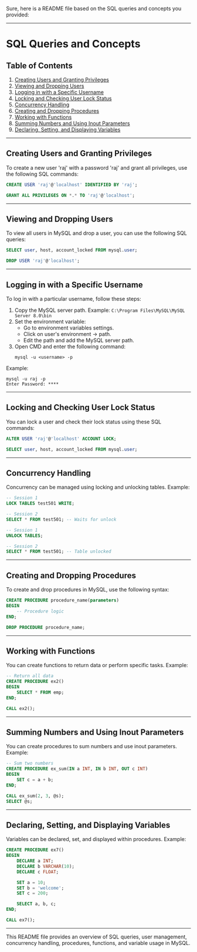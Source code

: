 Sure, here is a README file based on the SQL queries and concepts you provided:

---

# SQL Queries and Concepts

## Table of Contents

1. [Creating Users and Granting Privileges](#creating-users-and-granting-privileges)
2. [Viewing and Dropping Users](#viewing-and-dropping-users)
3. [Logging in with a Specific Username](#logging-in-with-a-specific-username)
4. [Locking and Checking User Lock Status](#locking-and-checking-user-lock-status)
5. [Concurrency Handling](#concurrency-handling)
6. [Creating and Dropping Procedures](#creating-and-dropping-procedures)
7. [Working with Functions](#working-with-functions)
8. [Summing Numbers and Using Inout Parameters](#summing-numbers-and-using-inout-parameters)
9. [Declaring, Setting, and Displaying Variables](#declaring-setting-and-displaying-variables)

---

## Creating Users and Granting Privileges

To create a new user 'raj' with a password 'raj' and grant all privileges, use the following SQL commands:

```sql
CREATE USER 'raj'@'localhost' IDENTIFIED BY 'raj';

GRANT ALL PRIVILEGES ON *.* TO 'raj'@'localhost';
```

---

## Viewing and Dropping Users

To view all users in MySQL and drop a user, you can use the following SQL queries:

```sql
SELECT user, host, account_locked FROM mysql.user;

DROP USER 'raj'@'localhost';
```

---

## Logging in with a Specific Username

To log in with a particular username, follow these steps:

1. Copy the MySQL server path. Example: `C:\Program Files\MySQL\MySQL Server 8.0\bin`
2. Set the environment variable:
   - Go to environment variables settings.
   - Click on user's environment -> path.
   - Edit the path and add the MySQL server path.
3. Open CMD and enter the following command:
   ```shell
   mysql -u <username> -p
   ```

Example:
```shell
mysql -u raj -p
Enter Password: ****
```

---

## Locking and Checking User Lock Status

You can lock a user and check their lock status using these SQL commands:

```sql
ALTER USER 'raj'@'localhost' ACCOUNT LOCK;

SELECT user, host, account_locked FROM mysql.user;
```

---

## Concurrency Handling

Concurrency can be managed using locking and unlocking tables. Example:

```sql
-- Session 1
LOCK TABLES test501 WRITE;

-- Session 2
SELECT * FROM test501; -- Waits for unlock

-- Session 1
UNLOCK TABLES;

-- Session 2
SELECT * FROM test501; -- Table unlocked
```

---

## Creating and Dropping Procedures

To create and drop procedures in MySQL, use the following syntax:

```sql
CREATE PROCEDURE procedure_name(parameters)
BEGIN
    -- Procedure logic
END;

DROP PROCEDURE procedure_name;
```

---

## Working with Functions

You can create functions to return data or perform specific tasks. Example:

```sql
-- Return all data
CREATE PROCEDURE ex2()
BEGIN
    SELECT * FROM emp;
END;

CALL ex2();
```

---

## Summing Numbers and Using Inout Parameters

You can create procedures to sum numbers and use inout parameters. Example:

```sql
-- Sum two numbers
CREATE PROCEDURE ex_sum(IN a INT, IN b INT, OUT c INT)
BEGIN
    SET c = a + b;
END;

CALL ex_sum(2, 3, @s);
SELECT @s;
```

---

## Declaring, Setting, and Displaying Variables

Variables can be declared, set, and displayed within procedures. Example:

```sql
CREATE PROCEDURE ex7()
BEGIN
    DECLARE a INT;
    DECLARE b VARCHAR(10);
    DECLARE c FLOAT;

    SET a = 10;
    SET b = 'welcome';
    SET c = 200;

    SELECT a, b, c;
END;

CALL ex7();
```

---

This README file provides an overview of SQL queries, user management, concurrency handling, procedures, functions, and variable usage in MySQL.